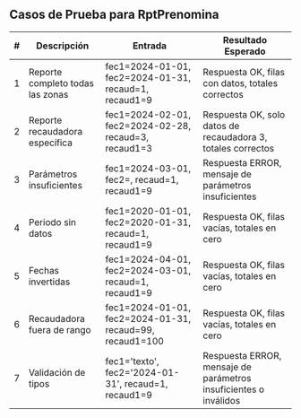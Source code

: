 ## Casos de Prueba para RptPrenomina

| # | Descripción | Entrada | Resultado Esperado |
|---|-------------|---------|-------------------|
| 1 | Reporte completo todas las zonas | fec1=2024-01-01, fec2=2024-01-31, recaud=1, recaud1=9 | Respuesta OK, filas con datos, totales correctos |
| 2 | Reporte recaudadora específica | fec1=2024-02-01, fec2=2024-02-28, recaud=3, recaud1=3 | Respuesta OK, solo datos de recaudadora 3, totales correctos |
| 3 | Parámetros insuficientes | fec1=2024-03-01, fec2=, recaud=1, recaud1=9 | Respuesta ERROR, mensaje de parámetros insuficientes |
| 4 | Periodo sin datos | fec1=2020-01-01, fec2=2020-01-31, recaud=1, recaud1=9 | Respuesta OK, filas vacías, totales en cero |
| 5 | Fechas invertidas | fec1=2024-04-01, fec2=2024-03-01, recaud=1, recaud1=9 | Respuesta OK, filas vacías, totales en cero |
| 6 | Recaudadora fuera de rango | fec1=2024-01-01, fec2=2024-01-31, recaud=99, recaud1=100 | Respuesta OK, filas vacías, totales en cero |
| 7 | Validación de tipos | fec1='texto', fec2='2024-01-31', recaud=1, recaud1=9 | Respuesta ERROR, mensaje de parámetros insuficientes o inválidos |
